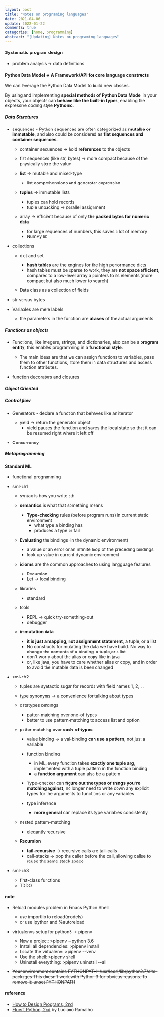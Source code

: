 ```yaml
---
layout: post
title: "Notes on programing languages"
date: 2021-04-06 
update: 2022-01-22  
comments: true
categories: [home, programming]
abstract: "[Updating] Notes on programing languages"
---
```


#### Systematic program design  
* problem analysis -> data definitions 


#### Python Data Model -> A Framework/API for core language constructs
We can leverage the Python Data Model to build new classes.  

By using and implementing **special methods of Python Data Model** in your objects, your objects can **behave like the built-in types**, enabling the expressive coding style **Pythonic**.

##### Data Sturctures
* sequences - Python sequences are often categorized as **mutalbe or immutable**, and also could be considered as **flat sequences and container sequences**.
    + container sequences -> hold **references** to the objects
    + flat sequences (like str, bytes) -> more compact because of the physically store the value
    
    + **list** -> mutable and mixed-type
        - list comprehensions and generator expression

    + **tuples** -> immutable lists
        - tuples can hold records
        - tuple unpacking -> parallel assignment

    + array -> efficient because of only **the packed bytes for numeric data**
        - for large sequences of numbers, this saves a lot of memory
        - NumPy lib
  
* collections  
    + dict and set  
        - **hash tables** are the engines for the high performance dicts
        - hash tables must be sparse to work, they are **not space efficient**, compared to a low-level array a pointers to its elements (more compact but also much lower to search)  

    + Data class as a collection of fields  
  
* str versus bytes  

* Variables are mere labels  
    - the parameters in the function are **aliases** of the actual arguments  


##### Functions as objects
* Functions, like integers, strings, and dictionaries, also can be a **program entity**, this enables programming in a **functional style**. 
    + The main ideas are that we can assign functions to variables, pass them to other functions, store them in data structures and access function attributes.
    
* function decorators and closures
  
    
##### Object Oriented


##### Control flow  
* Generators - declare a function that behaves like an iterator 
    + yield -> return the generator object 
        - yield pauses the function and saves the local state so that it can be resumed right where it left off 

* Concurrency 


##### Metaprogramming 



#### Standard ML 
*  functional programming

*  sml-ch1
    - syntax is how you write sth
    - **semantics** is what that something means
        + **Type-checking** rules (before program runs) in current static environment
            - what type a binding has
            - produces a type or fail
        

    - **Evaluating** the bindings (in the dynamic environment)
        + a value or an error or an infinite loop of the preceding bindings
        +  look up value in current dynamic environment

    - **idioms** are the common approaches to using langguage features
        + Recursion
        + Let -> local binding

    - libraries
        + standard

    - tools
        + REPL  -> quick try-something-out
        + debugger

    - **immutation data**
        + **it is just a mapping, not assignment statement**, a tuple, or a list
        + No constructs for mutating the data we have build. No way to change the contents of a binding, a tuple,or a list
        + don't worry about the alias or copy like in java
        + or, like java, you have to care whether alias or copy, and in order to avoid the mutable data is been changed

* sml-ch2
    - tuples are syntactic sugar for records with field names 1, 2, ...

    - type synonyms -> a convenience for talking about types
    - datatypes bindings
        + patter-matching over one-of types
        + better to use pattern-matching to access list and option

    - patter matching over **each-of types**
        + value binding -> a val-binding **can use a pattern**, not just a variable
        + function binding
            - in ML, every function takes **exactly one tuple arg**, implemented with a tuple pattern in the function binding
            - a **function argument** can also be a pattern

        + Type-checker can **figure out the types of things you're matching against**,
      no longer need to write down any explicit types for the arguments to functions or any variables

        + type inference
            - **more general** can replace its type variables consistently

    - nested pattern-matching
        + elegantly recursive

    - **Recursion**
        + **tail-recursive** -> recursive calls are tail-calls
        + call-stacks -> pop the caller before the call, allowing callee to reuse the same stack space

* sml-ch3
    - first-class functions
    - TODO

#### note  
* Reload modules problem in Emacs Python Shell
    - use importlib to reload(models) 
    - or use ipython and  %autoreload

* virtualenvs setup for python3 -> pipenv
    - New a project: >pipenv --python 3.6
    - Install all dependencies:  >pipenv install
    - Locate the virtualenv: >pipenv --venv
    - Use the shell: >pipenv shell
    - Uninstall everything:  >pipenv uninstall --all

* <del>Your environment contains PYTHONPATH=/usr/local/lib/python2.7/site-packages
This doesn't work with Python 3 for obvious reasons. To remove it:  unset PYTHONPATH 
</del>

#### reference  
* [How to Design Programs, 2nd](https://htdp.org/2018-01-06/Book/index.html)  
* [Fluent Python, 2nd](https://book.douban.com/subject/34990079/) by Luciano Ramalho 